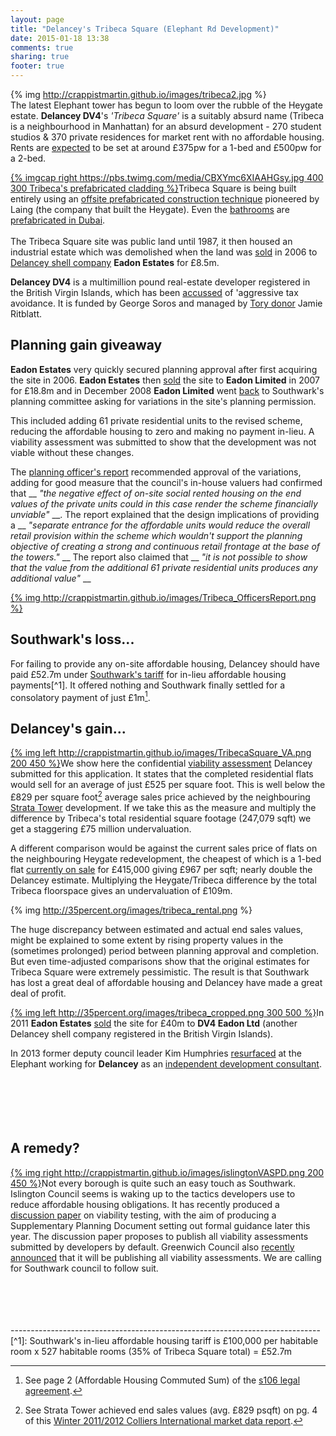 ```yaml
---
layout: page
title: "Delancey's Tribeca Square (Elephant Rd Development)"
date: 2015-01-18 13:38
comments: true
sharing: true
footer: true
---
```

{% img http://crappistmartin.github.io/images/tribeca2.jpg %}  
The latest Elephant tower has begun to loom over the rubble of the Heygate estate. __Delancey DV4__'s _'Tribeca Square'_ is a suitably absurd name (Tribeca is a neighbourhood in Manhattan) for an absurd development - 270 student studios & 370 private residences for market rent with no affordable housing. Rents are [expected](http://35percent.org/blog/2014/07/19/community-infrastructure-levy/) to be set at around £375pw for a 1-bed and £500pw for a 2-bed.

[{% imgcap right https://pbs.twimg.com/media/CBXYmc6XIAAHGsy.jpg 400 300 Tribeca's prefabricated cladding %}](https://pbs.twimg.com/media/CBXYmc6XIAAHGsy.jpg)Tribeca Square is being built entirely using an [offsite prefabricated construction technique](http://www.laingorourke.com/media/news-releases/2015/laing-o-rourke-led-consortium-awarded.aspx) pioneered by Laing (the company that built the Heygate). Even the [bathrooms](http://www.modulor.ae/index.php?page=view_pages_detail&tbl_pages_id=eacf5a7153) are [prefabricated in Dubai](http://www.london-se1.co.uk/news/view/7609).   
</br>
The Tribeca Square site was public land until 1987, it then housed an industrial estate which was demolished when the land was [sold](/images/LR_DV4Eadon2006.pdf) in 2006 to [Delancey shell company](/images/dv4.pdf) __Eadon Estates__ for £8.5m.

__Delancey DV4__ is a multimillion pound real-estate developer registered in the British Virgin Islands, which has been [accussed](http://35percent.org/images/PrivateEyeNo1311.pdf) of 'aggressive tax avoidance. It is funded by George Soros and managed by [Tory donor](http://www.independent.co.uk/news/uk/politics/party-funding-tory-coffers-benefit-from-fear-of-labour-mansion-tax-9716614.html) Jamie Ritblatt. 

## Planning gain giveaway 
__Eadon Estates__ very quickly secured planning approval after first acquiring the site in 2006. __Eadon Estates__ then [sold](/images/LR_Eadon_2007.pdf) the site to __Eadon Limited__ in 2007 for £18.8m and in December 2008 __Eadon Limited__ went [back](linktoplanningapp) to Southwark's planning committee asking for variations in the site's planning permission.

This included adding 61 private residential units to the revised scheme, reducing the affordable housing to zero and making no payment in-lieu. A viability assessment was submitted to show that the development was not viable without these changes.

The [planning officer's report](http://crappistmartin.github.io/images/Tribeca_OfficersReport.pdf) recommended approval of the variations, adding for good measure that the council's in-house valuers had confirmed that __ _"the negative effect of on-site social rented housing on the end values of the private units could in this case render the scheme financially unviable"_ __. The report explained that the design implications of providing a __ _"separate entrance for the affordable units would reduce the overall retail provision within the scheme which wouldn't support the planning objective of creating a strong and continuous retail frontage at the base of the towers."_ __
The report also claimed that __ _"it is not possible to show that the value from the additional 61 private residential units produces any additional value"_ __

[{% img http://crappistmartin.github.io/images/Tribeca_OfficersReport.png %}](http://crappistmartin.github.io/images/Tribeca_OfficersReport.pdf)

## Southwark's loss... 
For failing to provide any on-site affordable housing, Delancey should have paid £52.7m under [Southwark's tariff](http://affordable.heroku.com/images/affordablehousingspg.pdf) for in-lieu affordable housing payments[^1]. It offered nothing and Southwark finally settled for a consolatory payment of just £1m[^2]. 

## Delancey's gain...
[{% img left http://crappistmartin.github.io/images/TribecaSquare_VA.png 200 450 %}](http://crappistmartin.github.io/images/Delancey_Tribeca_ViabilityAssessment.pdf)We show here the confidential [viability assessment](http://crappistmartin.github.io/images/Delancey_Tribeca_ViabilityAssessment.pdf) Delancey submitted for this application. It states that the completed residential flats would sell for an average of just £525 per square foot. This is well below the £829 per square foot[^3] average sales price achieved by the neighbouring [Strata Tower](http://35percent.org/strata-tower/) development. If we take this as the measure and multiply the difference by Tribeca's total residential square footage (247,079 sqft) we get a staggering £75 million undervaluation.

A different comparison would be against the current sales price of flats on the neighbouring Heygate redevelopment, the cheapest of which is a 1-bed flat [currently on sale](http://www.rightmove.co.uk/new-homes-for-sale/property-48785797.html) for £415,000 giving £967 per sqft; nearly double the Delancey estimate. Multiplying the Heygate/Tribeca difference by the total Tribeca floorspace gives an undervaluation of £109m. 

{% img http://35percent.org/images/tribeca_rental.png %}

The huge discrepancy between estimated and actual end sales values, might be explained to some extent by rising property values in the (sometimes prolonged) period between planning approval and completion. But even time-adjusted comparisons show that the original estimates for Tribeca Square were extremely pessimistic. The result is that Southwark has lost a great deal of affordable housing and Delancey have made a great deal of profit.


[{% img left http://35percent.org/images/tribeca_cropped.png 300 500 %}](http://35percent.org/images/tribeca_cropped.png)In 2011 __Eadon Estates__ [sold](/images/LandRegistry_TribecaSquare.pdf) the site for £40m to __DV4 Eadon Ltd__ (another Delancey shell company registered in the British Virgin Islands). 

In 2013 former deputy council leader Kim Humphries [resurfaced](http://35percent.org/blog/2013/12/07/kim-humphreys-exit-stage-left/) at the Elephant working for __Delancey__ as an [independent development consultant](http://carvil-ventures.co.uk/).
</br>
</br>
</br>
</br>
</br>
</br>
## A remedy?
[{% img right http://crappistmartin.github.io/images/islingtonVASPD.png 200 450 %}](http://www.islington.gov.uk/services/planning/planningpol/pol_supplement/Pages/Development-Viability-Discussion-Paper-and-Questionnaire.aspx)Not every borough is quite such an easy touch as Southwark. Islington Council seems is waking up to the tactics developers use to reduce affordable housing obligations. It has recently produced a [discussion paper](http://www.islington.gov.uk/services/planning/planningpol/pol_supplement/Pages/Development-Viability-Discussion-Paper-and-Questionnaire.aspx) on viability testing, with the aim of producing a Supplementary Planning Document setting out formal guidance later this year. The discussion paper proposes to publish all viability assessments submitted by developers by default. Greenwich Council also [recently announced](http://www.24dash.com/news/housing/2015-05-11-London-borough-to-force-developers-to-make-affordable-housing-viability-studies-fully-public) that it will be publishing all viability assessments. We are calling for Southwark council to follow suit.  

</br>
</br>
</br>
</br>
-----------------------------------------------------------------------------
[^1]: Southwark's in-lieu affordable housing tariff is £100,000 per habitable room x 527 habitable rooms (35% of Tribeca Square total) = £52.7m

[^2]: See page 2 (Affordable Housing Commuted Sum) of the [s106 legal agreement](http://planbuild.southwark.gov.uk/documents/?GetDocument=%7b%7b%7b!kx6tQZNPCJomdoeiotHphA%3d%3d!%7d%7d%7d).

[^3]: See Strata Tower achieved end sales values (avg. £829 psqft) on pg. 4 of this [Winter 2011/2012 Colliers International market data report](http://www.colliers.com/~/media/Files/EMEA/UK/research/residential/201202-central-london-residential-market.pdf).

[^4]: See paragraph 3.6.4 of the [RICS Guidance on Viability Testing](http://www.pas.gov.uk/viability/-/journal_content/56/332612/4079553/ARTICLE).


